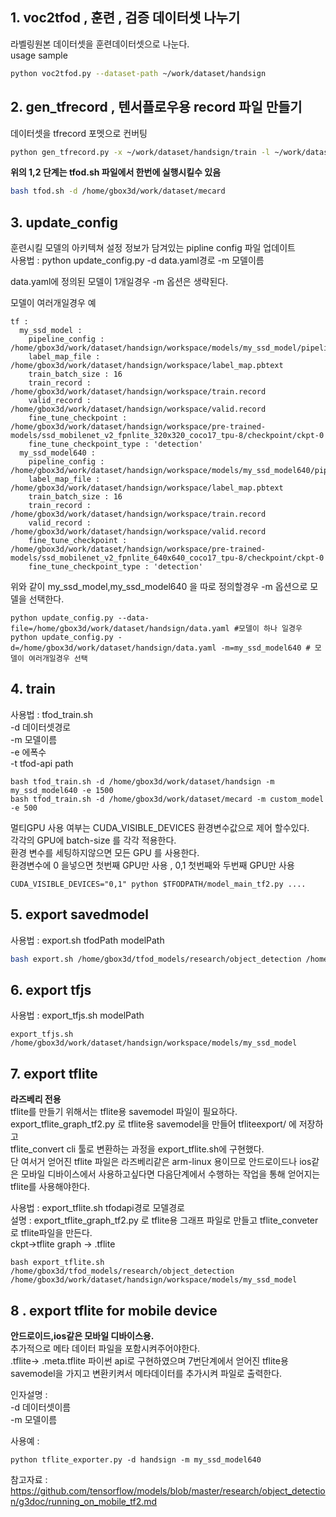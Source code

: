 ## 1. voc2tfod , 훈련 , 검증 데이터셋 나누기
라벨링원본 데이터셋을 훈련데이터셋으로 나눈다.  
usage sample<br> 
```sh
python voc2tfod.py --dataset-path ~/work/dataset/handsign
```

## 2. gen_tfrecord , 텐서플로우용 record 파일 만들기
데이터셋을 tfrecord 포멧으로 컨버팅  
```sh
python gen_tfrecord.py -x ~/work/dataset/handsign/train -l ~/work/dataset/handsign/label_map.pbtext -o ~/work/dataset/handsign/train.reecord
```
**위의 1,2 단계는 tfod.sh 파일에서 한번에 실행시킬수 있음**

```sh
bash tfod.sh -d /home/gbox3d/work/dataset/mecard
```

## 3. update_config
훈련시킬 모델의 아키텍쳐 설정 정보가 담겨있는 pipline config 파일 업데이트   
사용법 : python update_config.py -d data.yaml경로 -m 모델이름

data.yaml에 정의된 모델이 1개일경우 -m 옵션은 생략된다.  

모델이 여러개일경우 예
```
tf :
  my_ssd_model : 
    pipeline_config : /home/gbox3d/work/dataset/handsign/workspace/models/my_ssd_model/pipeline.config 
    label_map_file : /home/gbox3d/work/dataset/handsign/workspace/label_map.pbtext
    train_batch_size : 16
    train_record : /home/gbox3d/work/dataset/handsign/workspace/train.record
    valid_record : /home/gbox3d/work/dataset/handsign/workspace/valid.record
    fine_tune_checkpoint : /home/gbox3d/work/dataset/handsign/workspace/pre-trained-models/ssd_mobilenet_v2_fpnlite_320x320_coco17_tpu-8/checkpoint/ckpt-0
    fine_tune_checkpoint_type : 'detection'
  my_ssd_model640 : 
    pipeline_config : /home/gbox3d/work/dataset/handsign/workspace/models/my_ssd_model640/pipeline.config 
    label_map_file : /home/gbox3d/work/dataset/handsign/workspace/label_map.pbtext
    train_batch_size : 16
    train_record : /home/gbox3d/work/dataset/handsign/workspace/train.record
    valid_record : /home/gbox3d/work/dataset/handsign/workspace/valid.record
    fine_tune_checkpoint : /home/gbox3d/work/dataset/handsign/workspace/pre-trained-models/ssd_mobilenet_v2_fpnlite_640x640_coco17_tpu-8/checkpoint/ckpt-0
    fine_tune_checkpoint_type : 'detection'
```

위와 같이 my_ssd_model,my_ssd_model640 을 따로 정의할경우 -m 옵션으로 모델을 선택한다.

```
python update_config.py --data-file=/home/gbox3d/work/dataset/handsign/data.yaml #모델이 하나 일경우
python update_config.py -d=/home/gbox3d/work/dataset/handsign/data.yaml -m=my_ssd_model640 # 모델이 여러개일경우 선택
```
## 4. train
사용법 : tfod_train.sh  
-d 데이터셋경로  
-m 모델이름  
-e 에폭수  
-t tfod-api path  

```
bash tfod_train.sh -d /home/gbox3d/work/dataset/handsign -m my_ssd_model640 -e 1500
bash tfod_train.sh -d /home/gbox3d/work/dataset/mecard -m custom_model  -e 500
```
멀티GPU 사용 여부는 CUDA_VISIBLE_DEVICES 환경변수값으로 제어 할수있다.  
각각의 GPU에 batch-size 를 각각 적용한다.  
환경 변수를 세팅하지않으면 모든 GPU 를 사용한다.  
환경변수에 0 을넣으면 첫번째 GPU만 사용 , 0,1 첫번째와 두번째 GPU만 사용  

```
CUDA_VISIBLE_DEVICES="0,1" python $TFODPATH/model_main_tf2.py ....
```


## 5. export savedmodel

사용법 : export.sh tfodPath modelPath  

```sh
bash export.sh /home/gbox3d/tfod_models/research/object_detection /home/gbox3d/work/dataset/handsign/workspace/models/my_ssd_model
```

## 6. export tfjs
사용법 : export_tfjs.sh modelPath  
```
export_tfjs.sh /home/gbox3d/work/dataset/handsign/workspace/models/my_ssd_model 
```

## 7. export tflite
**라즈베리 전용**   
tflite를 만들기 위해서는 tflite용 savemodel 파일이 필요하다.  
export_tflite_graph_tf2.py 로 tflite용 savemodel을 만들어  tfliteexport/ 에 저장하고  
tflite_convert cli 툴로 변환하는 과정을 export_tflite.sh에 구현했다.  
단 여서거 얻어진 tflite 파일은 라즈베리같은 arm-linux 용이므로 안드로이드나 ios같은 모바일 디바이스에서 사용하고싶다면 다음단계에서 수행하는 작업을 통해 얻어지는 tflite를 사용해야한다.  

사용법 : export_tflite.sh tfodapi경로 모델경로   
설명 : export_tflite_graph_tf2.py 로 tflite용 그래프 파일로 만들고 tflite_conveter로 tflite파일을 만든다.  
ckpt->tflite graph -> .tflite

```
bash export_tflite.sh /home/gbox3d/tfod_models/research/object_detection /home/gbox3d/work/dataset/handsign/workspace/models/my_ssd_model
```

## 8 . export tflite for mobile device

**안드로이드,ios같은 모바일 디바이스용.**  
추가적으로 메타 데이터 파일을 포함시켜주어야한다.  
.tflite-> .meta.tflite
파이썬 api로 구현하였으며 7번단계에서 얻어진 tflite용 savemodel을 가지고 변환키켜서 메타데이터를 추가시켜 파일로 출력한다.  

인자설명 :  
-d 데이터셋이름   
-m 모델이름  

사용예 :  
```
python tflite_exporter.py -d handsign -m my_ssd_model640
```


참고자료 : https://github.com/tensorflow/models/blob/master/research/object_detection/g3doc/running_on_mobile_tf2.md  
